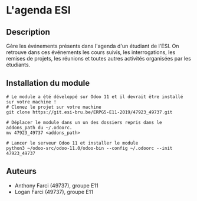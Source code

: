 # L'agenda ESI

## Description
Gère les événements présents dans l'agenda d'un étudiant de l'ESI. On retrouve dans ces événements les cours suivis, les interrogations, les remises de projets, les réunions et toutes autres activités organisées par les étudiants.

## Installation du module
```
# Le module a été développé sur Odoo 11 et il devrait être installé sur votre machine !
# Clonez le projet sur votre machine
git clone https://git.esi-bru.be/ERPG5-E11-2019/47923_49737.git

# Déplacer le module dans un un des dossiers repris dans le addons_path du ~/.odoorc.
mv 47923_49737 <addons_path>

# Lancer le serveur Odoo 11 et installer le module
python3 ~/odoo-src/odoo-11.0/odoo-bin --config ~/.odoorc --init 47923_49737
```
## Auteurs
- Anthony Farci (49737), groupe E11
- Logan Farci (49737), groupe E11